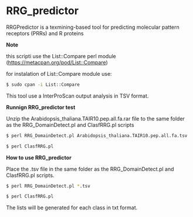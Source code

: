 # RRG_predictor
RRGPredictor is a texmining-based tool for predicting molecular pattern receptors (PRRs) and R proteins


**Note**

this scripti use the List::Compare perl module (https://metacpan.org/pod/List::Compare)

for instalation of List::Compare module use:
```sh
$ sudo cpan -i List::Compare
```
This tool use a InterProScan output analysis in TSV format.

**Runnign RRG_predictor test**

Unzip the Arabidopsis_thaliana.TAIR10.pep.all.fa.rar file to the same folder as the RRG_DomainDetect.pl and ClasfRRG.pl scripts
```sh
$ perl RRG_DomainDetect.pl Arabidopsis_thaliana.TAIR10.pep.all.fa.tsv

$ perl ClasfRRG.pl
```
 **How to use RRG_predictor**
 
Place the .tsv file in the same folder as the RRG_DomainDetect.pl and ClasfRRG.pl scripts.
```sh
$ perl RRG_DomainDetect.pl *.tsv

$ perl ClasfRRG.pl
```
The lists will be generated for each class in txt format.



